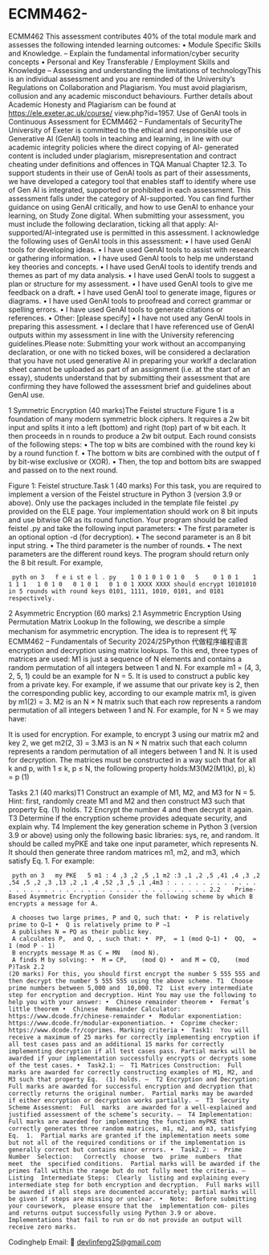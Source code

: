 # ECMM462-
ECMM462 
This assessment contributes 40% of the total module mark and assesses the following intended learning outcomes: •  Module Specific Skills and  Knowledge. –  Explain the fundamental information/cyber security concepts •  Personal and  Key Transferable / Employment Skills and Knowledge –  Assessing and understanding the limitations of technologyThis is an individual assessment and you are reminded of the University’s Regulations on Collaboration and Plagiarism.  You must avoid plagiarism, collusion and any academic misconduct behaviours.  Further details about Academic Honesty and Plagiarism can be found at https://ele.exeter.ac.uk/course/ view.php?id=1957. Use of GenAI tools in Continuous Assessment for ECMM462 – Fundamentals of SecurityThe University of Exeter is committed to the ethical and responsible use of Generative AI (GenAI) tools in teaching  and  learning,  in  line  with  our  academic  integrity  policies  where  the  direct  copying  of  AI- generated content is included under plagiarism, misrepresentation and contract cheating under definitions and offences in TQA Manual Chapter 12.3.  To support students in their use of GenAI tools as part of their assessments, we have developed a category tool that enables staff to identify where use of Gen AI is integrated, supported or prohibited in each assessment.  This assessment falls under the category of AI-supported. You can find further guidance on using GenAI critically, and how to use GenAI to enhance your learning, on Study Zone digital. When submitting your assessment, you must include the following declaration, ticking all that apply: AI-supported/AI-integrated use is permitted in this assessment.  I acknowledge the following uses of GenAI tools in this assessment: •  I  have used GenAI tools for developing ideas. •  I have used GenAI tools to assist with research or gathering information. •  I  have used GenAI tools to help me understand key theories and concepts. •  I have used GenAI tools to identify trends and themes as part of my data analysis. •  I  have used GenAI tools to suggest a plan or structure for my assessment. •  I have used GenAI tools to give me feedback on a draft. •  I have used GenAI tool to generate image, figures or diagrams. •  I have used GenAI tools to proofread and correct grammar or spelling errors. •  I have used GenAI tools to generate citations or references. •  Other:  [please specify] •  I  have not used any GenAI tools in preparing this assessment. •  I declare that I have referenced use of GenAI outputs within my assessment in line with the University referencing guidelines.Please note:  Submitting  your work without an accompanying declaration, or one with no ticked boxes, will be considered a declaration that you have not used generative AI in preparing your workIf a declaration sheet cannot be uploaded as part of an assignment  (i.e.   at the start of an essay), students understand that by submitting their assessment that are confirming they have followed the assessment brief and guidelines about GenAI use.

1    Symmetric Encryption                                                  (40 marks)The Feistel structure Figure 1 is a foundation of many modern symmetric block ciphers.  It requires a 2w bit input and splits it into a left (bottom) and right (top) part of w bit each.  It then proceeds in n rounds to produce a 2w bit output.  Each round consists of the following steps: •  The top w bits are combined with the round key ki  by a round function f. •  The bottom w bits are combined with the output of f by bit-wise exclusive or (XOR). •  Then, the top and bottom bits are swapped and passed on to the next round.

Figure 1:  Feistel structure.Task 1                                                                                                      (40 marks) For this task, you are required to implement a version of the Feistel structure in Python 3 (version 3.9 or above). Only use the packages included in the template file feistel .py provided on the ELE page. Your  implementation should work on 8  bit  inputs and  use  bitwise  OR as  its  round function.  Your program should be called feistel .py and take the following input parameters: •  The first parameter is an optional option -d (for decryption). •  The second parameter is an 8 bit input string. •  The third parameter is the number of rounds. •  The next parameters are the different round keys. The program should return only the 8 bit result. For example,

     pyth on 3   f e i st e l . py    1 0 1 0 1 0 1 0   5    0 1 0 1    1 1 1 1   1 0 1 0   0 1 0 1   0 1 0 1 XXXX XXXX should encrypt 10101010 in 5 rounds with round keys 0101, 1111, 1010, 0101, and 0101 respectively.

2    Asymmetric Encryption                                                (60 marks) 2.1   Asymmetric Encryption Using Permutation Matrix Lookup In the following, we describe a simple mechanism for asymmetric encryption.  The idea is to represent 代 写ECMM462 – Fundamentals of Security 2024/25Python 代做程序编程语言encryption and decryption using matrix lookups. To this end, three types of matrices are used: M1  is just a sequence of N elements and contains a  random permutation of all integers between 1 and N.  For example m1 = (4, 3, 2, 5, 1) could be an example for N = 5.  It is used to construct a public key from a private key.  For example, if we assume that our private key is 2, then the corresponding public key, according to our example matrix m1, is given by m1(2) = 3. M2  is  an N × N matrix such that each row represents a random permutation of all integers between 1 and N.  For example, for N = 5 we may have:

It  is  used  for  encryption.    For  example,  to encrypt 3  using our  matrix m2 and  key 2, we get m2(2, 3) = 3.M3  is an N × N matrix such that each column represents a random permutation of all integers between 1 and N.  It is used for decryption. The matrices must be constructed in a way such that for all k and p, with 1 ≤ k, p ≤ N, the following property holds:M3(M2(M1(k), p), k) = p                                                      (1)

Tasks 2.1                                                                                                 (40 marks)T1  Construct an example of M1,  M2, and M3 for N = 5.  Hint:  first, randomly create  M1 and M2 and then construct M3 such that property Eq. (1) holds. T2  Encrypt the number 4 and then decrypt it again. T3  Determine if the encryption scheme provides adequate security, and explain why. T4  Implement  the  key generation scheme  in  Python 3  (version 3.9 or above) using only the following basic libraries:  sys,  re,  and random.  It should be called myPKE and take one input parameter, which represents N.  It should then generate three random matrices m1, m2, and m3, which satisfy Eq. 1.  For example:

     pyth on 3   my PKE   5 m1 : 4 ,3 ,2 ,5 ,1 m2 :3 ,1 ,2 ,5 ,41 ,4 ,3 ,2 ,54 ,5 ,2 ,3 ,13 ,2 ,1 ,4 ,52 ,3 ,5 ,1 ,4m3 : . . . . . . . . . . . . . . . . . . . . . . . . . . . . . . . . . . . . . . . . 2.2    Prime-Based Asymmetric Encryption Consider the following scheme by which B encrypts a message for A.

     A chooses two large primes, P and Q, such that: •  P is relatively prime to Q−1 •  Q is relatively prime to P −1
     A publishes N = PQ as their public key.
     A calculates P,  and Q, , such that: •  PP,  = 1 (mod Q−1) •  QQ,  = 1 (mod P - 1)
     B encrypts message M as C = MN   (mod N).
     A finds M by solving: •  M = CP,    (mod Q) •  and M = CQ,    (mod P)Task 2.2                                                                                                  (20 marks) For this, you should first encrypt the number 5 555 555 and then decrypt the number 5 555 555 using the above scheme. T1  Choose prime numbers between 5,000 and  10,000. T2  List every intermediate step for encryption and decryption. Hint You may use the following to help you with your answer: •  Chinese remainder theorem •  Fermat’s little theorem •  Chinese  Remainder Calculator: https://www.dcode.fr/chinese-remainder •  Modular exponentiation: https://www.dcode.fr/modular-exponentiation. •  Coprime checker: https://www.dcode.fr/coprimes. Marking criteria •  Task1:  You will  receive a maximum of 25 marks for correctly implementing encryption if all test cases pass and an additional 15 marks for correctly implementing decryption if all test cases pass. Partial marks will be awarded if your implementation successfully encrypts or decrypts some of the test cases. •  Task2.1: –  T1 Matrices Construction:  Full marks are awarded for correctly constructing examples of M1, M2, and M3 such that property Eq.  (1) holds. –  T2 Encryption and Decryption:  Full marks are awarded for successful encryption and decryption that correctly returns the original number.  Partial marks may be awarded if either encryption or decryption works partially. –  T3  Security  Scheme Assessment:  Full  marks  are awarded for a well-explained and justified assessment of the scheme’s security. –  T4 Implementation:  Full marks are awarded for implementing the function myPKE that correctly generates three random matrices, m1, m2, and m3, satisfying Eq.  1.  Partial marks are granted if the implementation meets some but not all of the required conditions or if the implementation is generally correct but contains minor errors. •  Task2.2: –  Prime  Number  Selection:   Correctly  choose  two  prime  numbers  that  meet  the  specified conditions.  Partial marks will be awarded if the primes fall within the range but do not fully meet the criteria. –  Listing  Intermediate Steps:  Clearly  listing and explaining every intermediate step for both encryption and decryption.  Full marks will be awarded if all steps are documented accurately; partial marks will be given if steps are missing or unclear. •  Note:  Before submitting your coursework,  please ensure that the  implementation com- piles and returns output successfully using Python 3.9 or above.  Implementations that fail to run or do not provide an output will receive zero marks.

Codinghelp Email:  📧 devlinfeng25@gmail.com
